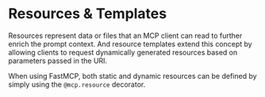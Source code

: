 # Resources & Templates

Resources represent data or files that an MCP client can read to further enrich the prompt context.
And resource templates extend this concept by allowing clients to request dynamically generated resources based on parameters passed in the URI.

When using FastMCP, both static and dynamic resources can be defined by simply using the `@mcp.resource` decorator.
